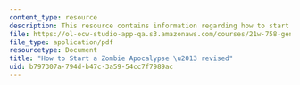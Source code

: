 ```yaml
---
content_type: resource
description: This resource contains information regarding how to start a zombie apocalypse.
file: https://ol-ocw-studio-app-qa.s3.amazonaws.com/courses/21w-758-genre-fiction-workshop-spring-2013/b797307a794db47c3a5954cc7f7989ac_MIT21W_758S13_HTSZA-rev.pdf
file_type: application/pdf
resourcetype: Document
title: "How to Start a Zombie Apocalypse \u2013 revised"
uid: b797307a-794d-b47c-3a59-54cc7f7989ac
---
```

